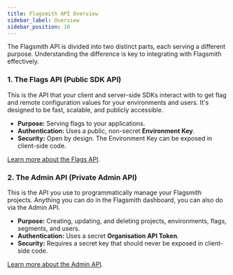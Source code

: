 ```yaml
---
title: Flagsmith API Overview
sidebar_label: Overview
sidebar_position: 10
---
```


The Flagsmith API is divided into two distinct parts, each serving a different purpose. Understanding the difference is key to integrating with Flagsmith effectively.

### 1. The Flags API (Public SDK API)

This is the API that your client and server-side SDKs interact with to get flag and remote configuration values for your environments and users. It's designed to be fast, scalable, and publicly accessible.

- **Purpose:** Serving flags to your applications.
- **Authentication:** Uses a public, non-secret **Environment Key**.
- **Security:** Open by design. The Environment Key can be exposed in client-side code.

[Learn more about the Flags API](./flags-api).

### 2. The Admin API (Private Admin API)

This is the API you use to programmatically manage your Flagsmith projects. Anything you can do in the Flagsmith dashboard, you can also do via the Admin API.

- **Purpose:** Creating, updating, and deleting projects, environments, flags, segments, and users.
- **Authentication:** Uses a secret **Organisation API Token**.
- **Security:** Requires a secret key that should never be exposed in client-side code.

[Learn more about the Admin API](./admin-api). 